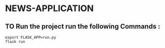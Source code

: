 # NEWS-APPLICATION

## TO Run the project run the following Commands :

```
export FLASK_APP=run.py
flask run
```
